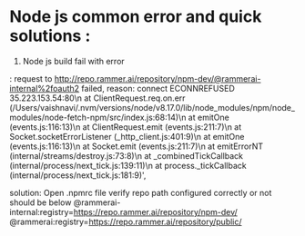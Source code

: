 
# Node js common error and quick solutions :

1. Node js build fail with error 


: request to http://repo.rammer.ai/repository/npm-dev/@rammerai-internal%2foauth2 failed, reason: connect ECONNREFUSED 35.223.153.54:80\n    at ClientRequest.req.on.err (/Users/vaishnavi/.nvm/versions/node/v8.17.0/lib/node_modules/npm/node_modules/node-fetch-npm/src/index.js:68:14)\n    at emitOne (events.js:116:13)\n    at ClientRequest.emit (events.js:211:7)\n    at Socket.socketErrorListener (_http_client.js:401:9)\n    at emitOne (events.js:116:13)\n    at Socket.emit (events.js:211:7)\n    at emitErrorNT (internal/streams/destroy.js:73:8)\n    at _combinedTickCallback (internal/process/next_tick.js:139:11)\n    at process._tickCallback (internal/process/next_tick.js:181:9)',


solution:
Open  .npmrc file verify repo path configured correctly or not should be below 
@rammerai-internal:registry=https://repo.rammer.ai/repository/npm-dev/
@rammerai:registry=https://repo.rammer.ai/repository/public/

